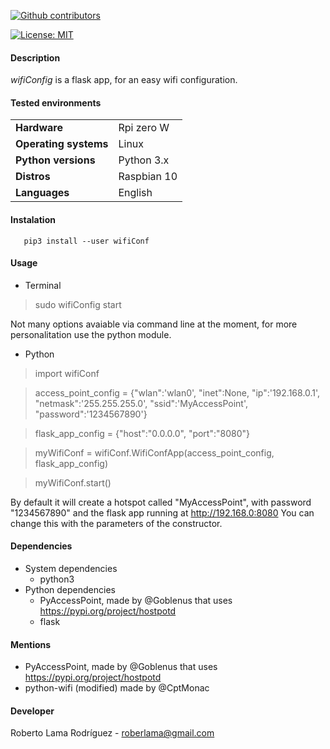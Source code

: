 <p align="left" >
<a href="https://github.com/RoberWare/wifiConf/graphs/contributors"><img src="https://img.shields.io/github/contributors/RoberWare/wifiConf" alt="Github contributors"/></a>
<!-- <a href="https://github.com/RoberWare/wifiConf"><img src="https://img.shields.io/github/release-pre/RoberWare/wifiConf" alt="Github release"/></a>
<a href="https://github.com/RoberWare/wifiConf/stargazers"><img src="https://img.shields.io/github/stars/RoberWare/wifiConf" alt="Github stars"/></a> -->
</p>

[![License: MIT](https://img.shields.io/badge/License-MIT-blue.svg)](https://opensource.org/licenses/MIT)

#### Description
*wifiConfig* is a flask app, for an easy wifi configuration.

#### Tested environments

|                         |                                         |
|-------------------------|-----------------------------------------|
| **Hardware**            | Rpi zero W                              | 
| **Operating systems**   | Linux                                   |
| **Python versions**     | Python 3.x                              |
| **Distros**             | Raspbian 10                             |
| **Languages**           | English                                 |

#### Instalation
       pip3 install --user wifiConf
  
#### Usage 
 - Terminal
 > sudo wifiConfig start
 
 Not many options avaiable via command line at the moment,
 for more personalitation use the python module.
 
 - Python

 > import wifiConf
 
 > access_point_config = {"wlan":'wlan0', "inet":None, "ip":'192.168.0.1', "netmask":'255.255.255.0', "ssid":'MyAccessPoint', "password":'1234567890'}
 
 > flask_app_config = {"host":"0.0.0.0", "port":"8080"}
 
 > myWifiConf = wifiConf.WifiConfApp(access_point_config, flask_app_config)
 
 > myWifiConf.start()

By default it will create a hotspot called "MyAccessPoint", with password "1234567890" 
and the flask app running at http://192.168.0:8080 
You can change this with the parameters of the constructor.

#### Dependencies
- System dependencies
  - python3
- Python dependencies
    - PyAccessPoint, made by @Goblenus that uses https://pypi.org/project/hostpotd
    - flask
    
#### Mentions
  - PyAccessPoint, made by @Goblenus that uses https://pypi.org/project/hostpotd
  - python-wifi (modified) made by @CptMonac 
  
#### Developer
Roberto Lama Rodríguez - roberlama@gmail.com
 
